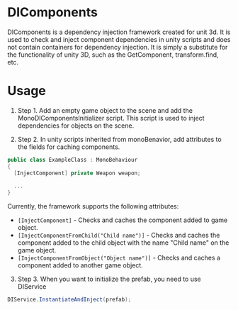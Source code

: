 # DIComponents

DIComponents is a dependency injection framework created for unit 3d. It is used to check and inject component dependencies in unity scripts and does not contain containers for dependency injection. It is simply a substitute for the functionality of unity 3D, such as the GetComponent, transform.find, etc.

# Usage
1. Step 1. Add an empty game object to the scene and add the MonoDIComponentsInitializer script. This script is used to inject dependencies for objects on the scene.

2. Step 2. In unity scripts inherited from monoBenavior, add attributes to the fields for caching components.
```C#
public class ExampleClass : MonoBehaviour
{
  [InjectComponent] private Weapon weapon;
  
  ...
}
```

Currently, the framework supports the following attributes:
  - ```[InjectComponent]``` - Checks and caches the component added to game object.
  - ```[InjectComponentFromChild("Child name")]``` - Checks and caches the component added to the child object with the name "Child name" on the game object.
  - ```[InjectComponentFromObject("Object name")]``` - Checks and caches a component added to another game object.

3. Step 3. When you want to initialize the prefab, you need to use DIService
```C#
DIService.InstantiateAndInject(prefab);
```
